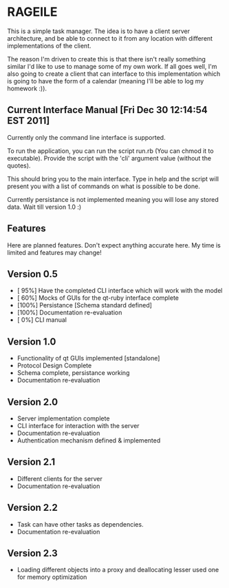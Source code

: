 RAGEILE 
===============================================================================
This is a simple task manager. The idea is to have a client server architecture,
and be able to connect to it from any location with different implementations of 
the client. 

The reason I'm driven to create this is that there isn't really something similar
I'd like to use to manage some of my own work. If all goes well, I'm also going
to create a client that can interface to this implementation which is going to 
have the form of a calendar (meaning I'll be able to log my homework :)). 

Current Interface Manual [Fri Dec 30 12:14:54 EST 2011]
-------------------------------------------------------
Currently only the command line interface is supported.

  To run the application, you can run the script run.rb (You can chmod it to 
  executable). Provide the script with the 'cli' argument value (without the
  quotes). 

  This should bring you to the main interface. Type in help and the script
  will present you with a list of commands on what is possible to be done. 

  Currently persistance is not implemented meaning you will lose any stored
  data. Wait till version 1.0 :)

Features
--------
Here are planned features. Don't expect anything accurate here. My time is limited
and features may change! 

Version 0.5
-----------
* [ 95%] Have the completed CLI interface which will work with the model
* [ 60%] Mocks of GUIs for the qt-ruby interface complete
* [100%] Persistance [Schema standard defined]
* [100%] Documentation re-evaluation
* [  0%] CLI manual 

Version 1.0 
-----------
* Functionality of qt GUIs implemented [standalone] 
* Protocol Design Complete
* Schema complete, persistance working
* Documentation re-evaluation

Version 2.0 
-----------
* Server implementation complete
* CLI interface for interaction with the server
* Documentation re-evaluation
* Authentication mechanism defined & implemented

Version 2.1
-----------
* Different clients for the server
* Documentation re-evaluation

Version 2.2
-----------
* Task can have other tasks as dependencies.
* Documentation re-evaluation

Version 2.3
-----------
* Loading different objects into a proxy and deallocating lesser used one for 
memory optimization
